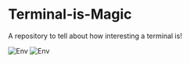 # Terminal-is-Magic
A repository to tell about how interesting a terminal is!  
  
![Env](https://img.shields.io/badge/Env%20.-ffe5ec?style=for-the-badge) 
![Env](https://img.shields.io/badge/Shell%20-000?style=for-the-badge&logo=gnome-terminal&logoColor=0f0)
